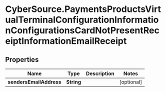 # CyberSource.PaymentsProductsVirtualTerminalConfigurationInformationConfigurationsCardNotPresentReceiptInformationEmailReceipt

## Properties
Name | Type | Description | Notes
------------ | ------------- | ------------- | -------------
**sendersEmailAddress** | **String** |  | [optional] 


